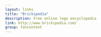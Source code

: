 ```yaml
---
layout: links
title: "Brickipedia"
description: Free online lego encyclopedia
link: http://www.brickipedia.com/
group: fancontent
---
```

